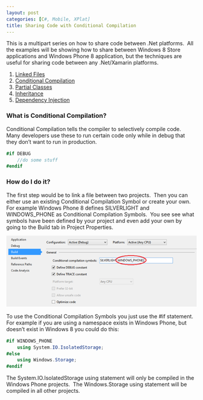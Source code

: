 ```yaml
---
layout: post
categories: [C#, Mobile, XPlat]
title: Sharing Code with Conditional Compilation
---
```

This is a multipart series on how to share code between .Net platforms.  All the examples will be showing how to share between Windows 8 Store applications and Windows Phone 8 application, but the techniques are useful for sharing code between any .Net/Xamarin platforms.
<ol>
	<li><a href="http://hutchcodes.net/linked-files/">Linked Files</a></li>
	<li><a href="http://hutchcodes.net/conditional-compilation/">Conditional Compilation</a></li>
	<li><a href="http://hutchcodes.net/partial-classes/">Partial Classes</a></li>
	<li><a href="http://hutchcodes.net/sharing-code-with-inheritance/">Inheritance</a></li>
	<li><a href="http://hutchcodes.net/sharing-code-with-dependency-injection/">Dependency Injection</a></li>
</ol>

<h3>What is Conditional Compilation?</h3>
Conditional Compilation tells the compiler to selectively compile code.  Many developers use these to run certain code only while in debug that they don’t want to run in production.
<!--more-->

~~~ csharp
#if DEBUG
    //do some stuff
#endif
~~~    

<h3>How do I do it?</h3>
The first step would be to link a file between two projects.  Then you can either use an existing Conditional Compilation Symbol or create your own.  For example Windows Phone 8 defines SILVERLIGHT and WINDOWS_PHONE as Conditional Compilation Symbols.  You see see what symbols have been defined by your project and even add your own by going to the Build tab in Project Properties.

![Build Options Dialog](/img/2015/CompilerDirective.png)

To use the Conditional Compilation Symbols you just use the #if statement.  For example if you are using a namespace exists in Windows Phone, but doesn’t exist in Windows 8 you could do this:

~~~ csharp   
#if WINDOWS_PHONE
    using System.IO.IsolatedStorage;
#else
    using Windows.Storage;
#endif
~~~    

The System.IO.IsolatedStorage using statement will only be compiled in the Windows Phone projects.  The Windows.Storage using statement will be compiled in all other projects.


